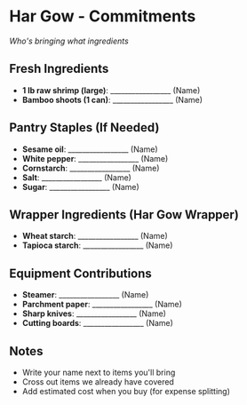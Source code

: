 # Har Gow - Commitments

*Who's bringing what ingredients*

## Fresh Ingredients
- **1 lb raw shrimp (large)**: _________________ (Name)
- **Bamboo shoots (1 can)**: _________________ (Name)

## Pantry Staples (If Needed)
- **Sesame oil**: _________________ (Name)
- **White pepper**: _________________ (Name)
- **Cornstarch**: _________________ (Name)
- **Salt**: _________________ (Name)
- **Sugar**: _________________ (Name)

## Wrapper Ingredients (Har Gow Wrapper)
- **Wheat starch**: _________________ (Name)
- **Tapioca starch**: _________________ (Name)

## Equipment Contributions
- **Steamer**: _________________ (Name)
- **Parchment paper**: _________________ (Name)
- **Sharp knives**: _________________ (Name)
- **Cutting boards**: _________________ (Name)

## Notes
- Write your name next to items you'll bring
- Cross out items we already have covered
- Add estimated cost when you buy (for expense splitting)
